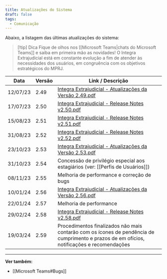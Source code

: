 ```yaml
---
title: Atualizações do Sistema
draft: false
tags:
  - Comunicação
---
```

Abaixo, a listagem das últimas atualizações do sistema:
> [!tip] Dica
> Fique de olhos nos [[Microsoft Teams|chats do Microsoft Teams]] e saiba em primeira mão as novidades!
O Integra Extrajudicial está em constante evolução a fim de atender às necessidades dos usuários, em congruência com os objetivos estratégicos do MPRJ.


| Data     | Versão | Link / Descrição                                                                                                                                                         |
| -------- | ------ | ------------------------------------------------------------------------------------------------------------------------------------------------------------------------ |
| 12/07/23 | 2.49   | [Integra Extrajudicial - Atualizações da Versão 2.49.pdf](https://mprj.sharepoint.com/:b:/s/dti-gsi-integraextr/ESOf6V3XC5VIlV8P1iN3fbABRj3DFd3_W3VPGWLlNS310A?e=oUrHFx) |
| 17/07/23 | 2.50   | [Integra Extrajudicial - Release Notes v2.50.pdf](https://mprj.sharepoint.com/:b:/s/dti-gsi-integraextr/EQLJYHNzM4VAjiGOOXX1neUBma1Ylc_k8cdjFLmZoSsEag?e=1KSkxC)         |
| 15/08/23 | 2.51   | [Integra Extrajudicial - Release Notes v2.51.pdf](https://mprj.sharepoint.com/:b:/s/dti-gsi-integraextr/EQMGV6HuLd9Lo1mKVa_6K6ABuMzDgT7m1W4moAaDOK4veg?e=7iKtIK)         |
| 31/08/23 | 2.52   | [Integra Extrajudicial - Release Notes v2.52.pdf](https://mprj.sharepoint.com/:b:/s/dti-gsi-integraextr/EfrhSrDoppVDj00mKoC_XdUBftPytdT3N5eRZ9k7QJtvxg?e=k9LgSY)         |
| 23/10/23 | 2.53   | [Integra Extrajudicial - Atualizações da Versão 2.53.pdf](https://mprj.sharepoint.com/:b:/s/dti-gsi-integraextr/ESjwHLGa19FIryEuTIS9r_AB675S1LDnLgwG-eTFiGCCCA?e=SWjqqY) |
| 31/10/23 | 2.54   | Concessão de privilégio especial aos estagiários (ver: [[Perfis de Usuários]])                                                                                           |
| 08/11/23 | 2.55   | Melhoria de performance e correção de bugs                                                                                                                               |
| 10/01/24 | 2.56   | [Integra Extrajudicial - Atualizações da Versão 2.56.pdf](https://mprj.sharepoint.com/:b:/s/dti-gsi-integraextr/EaAO75OrUjFBkX37hLaccSwBgmpCEfXYjhy7q4kdemvzTw?e=9ApEjc) |
| 22/01/24 | 2.57   | Melhoria de performance                                                                                                                                                  |
| 29/02/24 | 2.58   | [Integra Extrajudicial - Release Notes v2.58.pdf](https://mprj.sharepoint.com/:b:/s/dti-gsi-integraextr/ERcI28cScwBOviDqYSNq9PMBQbUb_h0vUUDBhZS-oe_1XQ?e=Q7ga38)         |
| 19/03/24 | 2.59   | Procedimentos finalizados não mais contarão com os ícones de pendência de cumprimento e prazos de em ofícios, notificações e recomendações                               |

___
**Ver também:**
- [[Microsoft Teams#Bugs]]